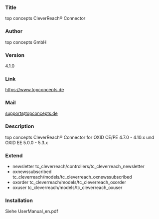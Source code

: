 ### Title
top concepts CleverReach® Connector


### Author
top concepts GmbH


### Version
4.1.0


### Link
https://www.topconcepts.de


### Mail
support@topconcepts.de


### Description
top concepts CleverReach® Connector for OXID CE/PE 4.7.0 - 4.10.x und OXID EE 5.0.0 - 5.3.x

### Extend
* newsletter
tc_cleverreach/controllers/tc_cleverreach_newsletter
* oxnewssubscribed
tc_cleverreach/models/tc_cleverreach_oxnewssubscribed
* oxorder
tc_cleverreach/models/tc_cleverreach_oxorder
* oxuser
tc_cleverreach/models/tc_cleverreach_oxuser



### Installation

Siehe UserManual_en.pdf
